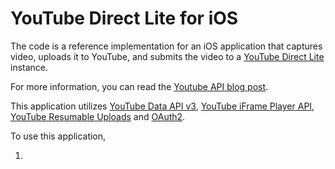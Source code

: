YouTube Direct Lite for iOS
===========

The code is a reference implementation for an iOS application that captures video, uploads it to YouTube, and submits the video to a [YouTube Direct Lite](http://code.google.com/p/youtube-direct-lite/) instance.

For more information, you can read the [Youtube API blog post](http://apiblog.youtube.com/2013/08/heres-my-playlist-so-submit-video-maybe.html).

This application utilizes [YouTube Data API v3](https://developers.google.com/youtube/v3/), [YouTube iFrame Player API](https://developers.google.com/youtube/iframe_api_reference), [YouTube Resumable Uploads](https://developers.google.com/youtube/v3/guides/using_resumable_upload_protocol?hl=en) and [OAuth2](https://developers.google.com/youtube/v3/guides/authentication).

To use this application,

1) 

